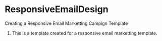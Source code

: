 # ResponsiveEmailDesign
Creating a Responsive Email Marketting Campign Template
1. This is a template created for a responsive email marketting template.